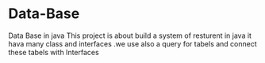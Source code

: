 # Data-Base
Data Base in java
This project is about build a system of resturent in java it hava many class and interfaces .we use also a query for tabels and connect these tabels with Interfaces 
